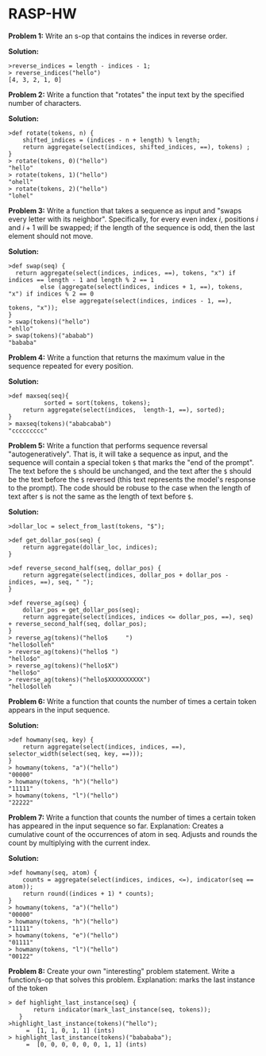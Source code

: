 # RASP-HW

**Problem 1:**
Write an s-op that contains the indices in reverse order.

**Solution:**
```
>reverse_indices = length - indices - 1;
> reverse_indices("hello")
[4, 3, 2, 1, 0]
```

**Problem 2:**
Write a function that "rotates" the input text by the specified number of characters.

**Solution:**
```
>def rotate(tokens, n) {
    shifted_indices = (indices - n + length) % length;
    return aggregate(select(indices, shifted_indices, ==), tokens) ;
}
> rotate(tokens, 0)("hello")
"hello"
> rotate(tokens, 1)("hello")
"ohell"
> rotate(tokens, 2)("hello")
"lohel"
```

**Problem 3:**
Write a function that takes a sequence as input and "swaps every letter with its neighbor".
Specifically, for every even index $i$, positions $i$ and $i+1$ will be swapped;
if the length of the sequence is odd, then the last element should not move.

**Solution:**
```
>def swap(seq) {
  return aggregate(select(indices, indices, ==), tokens, "x") if indices == length - 1 and length % 2 == 1 
         else (aggregate(select(indices, indices + 1, ==), tokens, "x") if indices % 2 == 0 
               else aggregate(select(indices, indices - 1, ==), tokens, "x"));
}
> swap(tokens)("hello")
"ehllo"
> swap(tokens)("ababab")
"bababa"
```

**Problem 4:**
Write a function that returns the maximum value in the sequence repeated for every position.

**Solution:**
```
>def maxseq(seq){
	      sorted = sort(tokens, tokens);
	return aggregate(select(indices,  length-1, ==), sorted);
}
> maxseq(tokens)("ababcabab")
"ccccccccc"
```

**Problem 5:**
Write a function that performs sequence reversal "autogeneratively".
That is, it will take a sequence as input, and the sequence will contain a special token `$` that marks the "end of the prompt".
The text before the `$` should be unchanged, and the text after the `$` should be the text before the `$` reversed (this text represents the model's response to the prompt).
The code should be robuse to the case when the length of text after `$` is not the same as the length of text before `$`.

**Solution:**
```
>dollar_loc = select_from_last(tokens, "$");

>def get_dollar_pos(seq) {
    return aggregate(dollar_loc, indices);
}

>def reverse_second_half(seq, dollar_pos) {
    return aggregate(select(indices, dollar_pos + dollar_pos - indices, ==), seq, " ");
}

>def reverse_ag(seq) {
    dollar_pos = get_dollar_pos(seq);
    return aggregate(select(indices, indices <= dollar_pos, ==), seq) + reverse_second_half(seq, dollar_pos);
}
> reverse_ag(tokens)("hello$     ")
"hello$olleh"
> reverse_ag(tokens)("hello$ ")
"hello$o"
> reverse_ag(tokens)("hello$X")
"hello$o"
> reverse_ag(tokens)("hello$XXXXXXXXXX")
"hello$olleh     "
```

**Problem 6:**
Write a function that counts the number of times a certain token appears in the input sequence.

**Solution:**
```
>def howmany(seq, key) {
    return aggregate(select(indices, indices, ==), selector_width(select(seq, key, ==)));
}
> howmany(tokens, "a")("hello")
"00000"
> howmany(tokens, "h")("hello")
"11111"
> howmany(tokens, "l")("hello")
"22222"
```

**Problem 7:**
Write a function that counts the number of times a certain token has appeared in the input sequence so far.
Explanation:
Creates a cumulative count of the occurrences of atom in seq.
Adjusts and rounds the count by multiplying with the current index.

**Solution:**
```
>def howmany(seq, atom) {
    counts = aggregate(select(indices, indices, <=), indicator(seq == atom));
    return round((indices + 1) * counts);
}
> howmany(tokens, "a")("hello")
"00000"
> howmany(tokens, "h")("hello")
"11111"
> howmany(tokens, "e")("hello")
"01111"
> howmany(tokens, "l")("hello")
"00122"
```

**Problem 8:**
Create your own "interesting" problem statement.
Write a function/s-op that solves this problem.
Explanation: marks the last instance of the token 

```
> def highlight_last_instance(seq) {
       return indicator(mark_last_instance(seq, tokens));
   }
>highlight_last_instance(tokens)("hello");
	 =  [1, 1, 0, 1, 1] (ints)
> highlight_last_instance(tokens)("babababa");
	 =  [0, 0, 0, 0, 0, 0, 1, 1] (ints)
```
